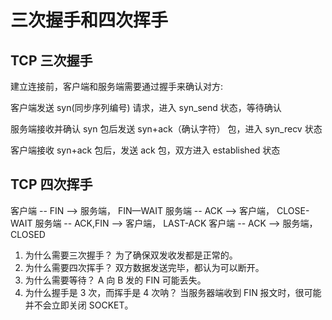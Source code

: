 # 三次握手和四次挥手

## TCP 三次握手

建立连接前，客户端和服务端需要通过握手来确认对方:

客户端发送 syn(同步序列编号) 请求，进入 syn_send 状态，等待确认

服务端接收并确认 syn 包后发送 syn+ack（确认字符） 包，进入 syn_recv 状态

客户端接收 syn+ack 包后，发送 ack 包，双方进入 established 状态

## TCP 四次挥手

客户端 -- FIN --> 服务端， FIN—WAIT
服务端 -- ACK --> 客户端， CLOSE-WAIT
服务端 -- ACK,FIN --> 客户端， LAST-ACK
客户端 -- ACK --> 服务端，CLOSED

1. 为什么需要三次握手？
   为了确保双发收发都是正常的。
2. 为什么需要四次挥手？
   双方数据发送完毕，都认为可以断开。
3. 为什么需要等待？
   A 向 B 发的 FIN 可能丢失。
4. 为什么握手是 3 次，而挥手是 4 次呐？
   当服务器端收到 FIN 报文时，很可能并不会立即关闭 SOCKET。
